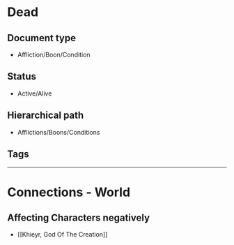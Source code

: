 # Dead

## Document type

 - Affliction/Boon/Condition

## Status

 - Active/Alive

## Hierarchical path

 - Afflictions/Boons/Conditions

## Tags

---

# Connections - World

## Affecting Characters negatively

 - [[Khieyr, God Of The Creation]]
